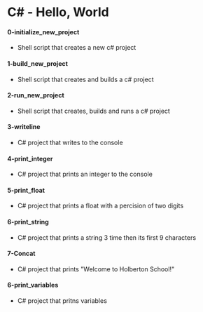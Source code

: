 # C# - Hello, World
 #### 0-initialize_new_project
  - Shell script that creates a new c# project

  #### 1-build_new_project
  - Shell script that creates and builds a c# project

  #### 2-run_new_project
  - Shell script that creates, builds and runs a c# project

  #### 3-writeline
  - C# project that writes to the console

  #### 4-print_integer
  - C# project that prints an integer to the console

  #### 5-print_float
  - C# project that prints a float with a percision of two digits

  #### 6-print_string
  - C# project that prints a string 3 time then its first 9 characters

  #### 7-Concat
  - C# project that prints "Welcome to Holberton School!"

  #### 6-print_variables
  - C# project that pritns variables
